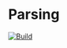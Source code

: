# Parsing

<a href="https://circleci.com/gh/mrdrozdov/parsing">
    <img alt="Build" src="https://img.shields.io/circleci/build/github/mrdrozdov/parsing/master">
</a>
